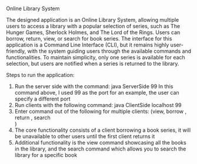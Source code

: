Online Library System 

The designed application is an Online Library System, allowing multiple users to access a library with a popular selection of series, such as The Hunger Games, Sherlock Holmes, and The Lord of the Rings. Users can borrow, return, view, or search for book series. The interface for this application is a Command Line Interface (CLI), but it remains highly user-friendly, with the system guiding users through the available commands and functionalities. To maintain simplicity, only one series is available for each selection, but users are notified when a series is returned to the library.


Steps to run the application: 

1) Run the server side with the command: java ServerSide 99
     In this command above, I used 99 as the port for an example, the user can specify a different port
2) Run clients with the following command: java ClientSide localhost 99
3) Enter command out of the following for multiple clients: (view, borrow <book name>, return <book name>, search <search term>)
4) The core functionality consists of a client borrowing a book series, it will be unavailable to other users until the first client returns it
5) Additional functionality is the view command showcasing all the books in the library, and the search command which allows you to search the library for a specific book
